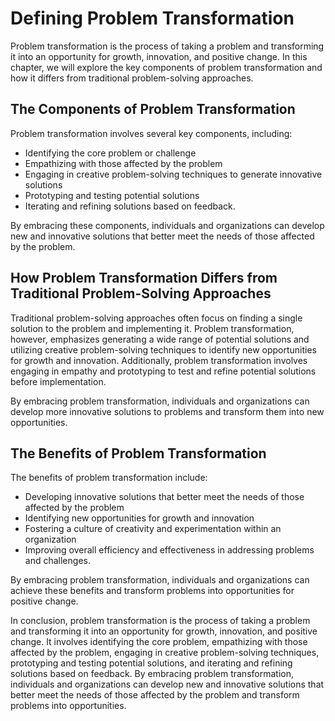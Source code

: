 # Defining Problem Transformation

Problem transformation is the process of taking a problem and transforming it into an opportunity for growth, innovation, and positive change. In this chapter, we will explore the key components of problem transformation and how it differs from traditional problem-solving approaches.

The Components of Problem Transformation
----------------------------------------

Problem transformation involves several key components, including:

* Identifying the core problem or challenge
* Empathizing with those affected by the problem
* Engaging in creative problem-solving techniques to generate innovative solutions
* Prototyping and testing potential solutions
* Iterating and refining solutions based on feedback.

By embracing these components, individuals and organizations can develop new and innovative solutions that better meet the needs of those affected by the problem.

How Problem Transformation Differs from Traditional Problem-Solving Approaches
------------------------------------------------------------------------------

Traditional problem-solving approaches often focus on finding a single solution to the problem and implementing it. Problem transformation, however, emphasizes generating a wide range of potential solutions and utilizing creative problem-solving techniques to identify new opportunities for growth and innovation. Additionally, problem transformation involves engaging in empathy and prototyping to test and refine potential solutions before implementation.

By embracing problem transformation, individuals and organizations can develop more innovative solutions to problems and transform them into new opportunities.

The Benefits of Problem Transformation
--------------------------------------

The benefits of problem transformation include:

* Developing innovative solutions that better meet the needs of those affected by the problem
* Identifying new opportunities for growth and innovation
* Fostering a culture of creativity and experimentation within an organization
* Improving overall efficiency and effectiveness in addressing problems and challenges.

By embracing problem transformation, individuals and organizations can achieve these benefits and transform problems into opportunities for positive change.

In conclusion, problem transformation is the process of taking a problem and transforming it into an opportunity for growth, innovation, and positive change. It involves identifying the core problem, empathizing with those affected by the problem, engaging in creative problem-solving techniques, prototyping and testing potential solutions, and iterating and refining solutions based on feedback. By embracing problem transformation, individuals and organizations can develop new and innovative solutions that better meet the needs of those affected by the problem and transform problems into opportunities.
